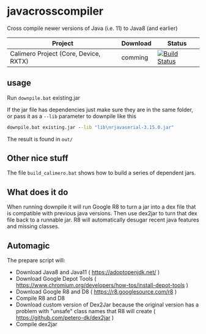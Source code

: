 # javacrosscompiler
Cross compile newer versions of Java (i.e. 11) to Java8 (and earlier)



|   Project	|  Download |   Status	|
|---	|---	| ---	|
|   Calimero Project (Core, Device, RXTX)	|  comming  |   [![Build Status](https://zealofzebras.visualstudio.com/openHAB/_apis/build/status/javacrosscompiler-calimero-ci?branchName=master)](https://zealofzebras.visualstudio.com/openHAB/_build/latest?definitionId=42&branchName=master)	|

## usage

Run `downpile.bat` existing.jar

If the jar file has dependencies just make sure they are in the same folder, or pass it as a `--lib` parameter to downpile like this

```cmd
downpile.bat existing.jar --lib "lib\nrjavaserial-3.15.0.jar"
```

The result is found in `out/`

## Other nice stuff

The file `build_calimero.bat` shows how to build a series of dependent jars.

## What does it do

When running downpile it will run Google R8 to turn a jar into a dex file that is compatible with previous java versions. Then use dex2jar to turn that dex file back to a runnable jar. R8 will automatically desugar recent java features and missing classes.

## Automagic

The prepare script will:

* Download Java8 and Java11 ( https://adoptopenjdk.net/ )
* Download Google Depot Tools ( https://www.chromium.org/developers/how-tos/install-depot-tools )
* Download Google R8 and D8 ( https://r8.googlesource.com/r8 )
* Compile R8 and D8 
* Download custom version of Dex2Jar because the original version has a problem with "unsafe" class names that R8 will create ( https://github.com/petero-dk/dex2jar )
* Compile dex2jar